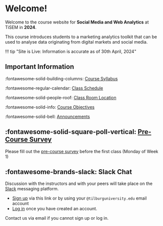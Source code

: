 # Welcome!

Welcome to the course website for **Social Media and Web Analytics** at TiSEM in **2024**.

This course introduces students to a marketing analytics toolkit that can be used to analyse data originating from digital markets and social media.


!!! tip "Site is Live: Information is accurate as of 30th April, 2024"


## Important Information


:fontawesome-solid-building-columns: [Course Syllabus](assets/smwa-syllabus-2024.pdf)

:fontawesome-regular-calendar: [Class Schedule](about/schedule)

:fontawesome-solid-people-roof: [Class Room Location](https://rooster.uvt.nl/schedule)

:fontawesome-solid-info: [Course Objectives](about/course_objectives)

:fontawesome-solid-bell: [Announcements](about/announcements)


## :fontawesome-solid-square-poll-vertical: [Pre-Course Survey](https://forms.gle/XrNS7dNGd7qEFf9w8)

Please fill out the [pre-course survey](https://forms.gle/XrNS7dNGd7qEFf9w8) before the first class (Monday of Week 1)

## :fontawesome-brands-slack: Slack Chat 

Discussion with the instructors and with your peers will take place on the [Slack](https://slack.com/) messaging platform.

* [Sign up](https://join.slack.com/t/tisem-smwa-2024/shared_invite/zt-2g6v0v4mb-drOMQGZUaSmt79MK6T3J4g) via this link or by using your `@tilburguniversity.edu` email account
* [Log in](https://tisem-smwa-2024.slack.com/) once you have created an account.

Contact us via email if you cannot sign up or log in.
